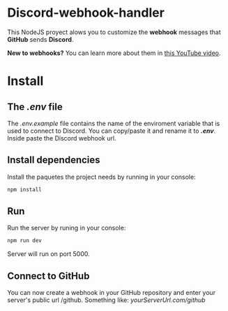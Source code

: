 # Discord-webhook-handler
This NodeJS proyect alows you to customize the **webhook** messages that **GitHub** sends **Discord**.

__New to webhooks?__ You can learn more about them in [this YouTube video](https://youtu.be/41NOoEz3Tzc).
# Install
## The *.env* file
The *.env.example* file contains the name of the enviroment variable that is used to connect to Discord.
You can copy/paste it and rename it to *__.env__*. Inside paste the Discord webhook url.
## Install dependencies
Install the paquetes the project needs by running in your console:
```bash
npm install
```
## Run
Run the server by runing in your console:
```bash
npm run dev
```
Server will run on port 5000.
## Connect to GitHub
You can now create a webhook in your GitHub repository and enter your server's public url /github. Something like: _yourServerUrl.com/github_